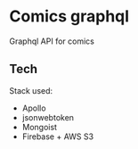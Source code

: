 # Comics graphql
Graphql API for comics

## Tech
Stack used:
 - Apollo
 - jsonwebtoken
 - Mongoist
 - Firebase + AWS S3